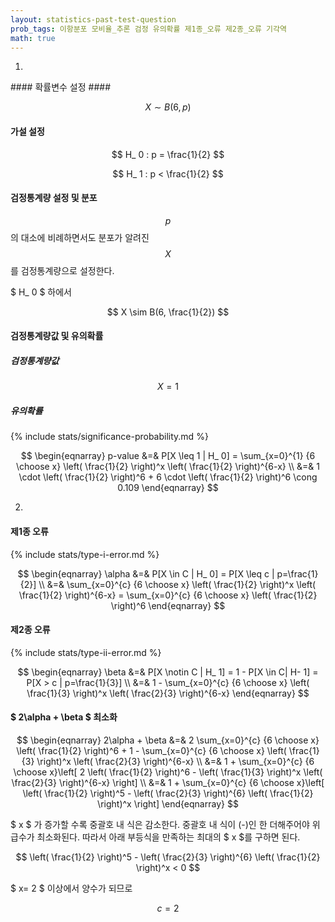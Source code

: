 ```yaml
---
layout: statistics-past-test-question
prob_tags: 이항분포 모비율_추론 검정 유의확률 제1종_오류 제2종_오류 기각역
math: true
---
```

1)

<div>
#### 확률변수 설정 ####

$$ X \sim B(6, p) $$

#### 가설 설정 ####

$$ H_ 0 : p = \frac{1}{2} $$

$$ H_ 1 : p < \frac{1}{2} $$

#### 검정통계량 설정 및 분포 ####

$$ p $$ 의 대소에 비례하면서도 분포가 알려진 $$ X $$를 검정통계량으로 설정한다.

$ H_ 0 $ 하에서

$$ X \sim B(6, \frac{1}{2}) $$

#### 검정통계량값 및 유의확률 ####

##### 검정통계량값 #####

$$ X = 1 $$

##### 유의확률 #####

{% include stats/significance-probability.md %}

$$ \begin{eqnarray}
p-value &=& P[X \leq 1 |
H_ 0] = \sum_{x=0}^{1} {6 \choose x} \left( \frac{1}{2} \right)^x \left( \frac{1}{2} \right)^{6-x} \\
&=& 1 \cdot \left( \frac{1}{2} \right)^6 + 6 \cdot \left( \frac{1}{2} \right)^6 \cong 0.109
\end{eqnarray} $$

</div>

2)

<div>

#### 제1종 오류 ####

{% include stats/type-i-error.md %}

$$ \begin{eqnarray}
\alpha &=& P[X \in C |
H_ 0] = P[X \leq c |
p=\frac{1}{2}] \\
&=& \sum_{x=0}^{c} {6 \choose x} \left( \frac{1}{2} \right)^x \left( \frac{1}{2} \right)^{6-x} = \sum_{x=0}^{c} {6 \choose x} \left( \frac{1}{2} \right)^6
\end{eqnarray} $$

#### 제2종 오류 ####

{% include stats/type-ii-error.md %}

$$ \begin{eqnarray}
\beta &=& P[X \notin C |
H_ 1] = 1 - P[X \in C|
H- 1] =  P[X > c |
p=\frac{1}{3}] \\
&=& 1 - \sum_{x=0}^{c} {6 \choose x} \left( \frac{1}{3} \right)^x \left( \frac{2}{3} \right)^{6-x}
\end{eqnarray} $$

#### $ 2\alpha + \beta $ 최소화 ####

$$ \begin{eqnarray}
2\alpha + \beta &=& 2 \sum_{x=0}^{c} {6 \choose x} \left( \frac{1}{2} \right)^6 + 1 - \sum_{x=0}^{c} {6 \choose x} \left( \frac{1}{3} \right)^x \left( \frac{2}{3} \right)^{6-x} \\
&=& 1 + \sum_{x=0}^{c} {6 \choose x}\left[ 2 \left( \frac{1}{2} \right)^6 - \left( \frac{1}{3} \right)^x \left( \frac{2}{3} \right)^{6-x} \right] \\
&=& 1 + \sum_{x=0}^{c} {6 \choose x}\left[ \left( \frac{1}{2} \right)^5 - \left( \frac{2}{3} \right)^{6} \left( \frac{1}{2} \right)^x \right]
\end{eqnarray} $$

$ x $ 가 증가할 수록 중괄호 내 식은 감소한다. 중괄호 내 식이 (-)인 한 더해주어야 위 급수가 최소화된다. 따라서 아래 부등식을 만족하는 최대의 $ x $를 구하면 된다.

$$ \left( \frac{1}{2} \right)^5 - \left( \frac{2}{3} \right)^{6} \left( \frac{1}{2} \right)^x < 0 $$

$ x= 2 $ 이상에서 양수가 되므로

$$ c = 2 $$

</div>